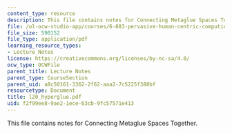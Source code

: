 ```yaml
---
content_type: resource
description: This file contains notes for Connecting Metaglue Spaces Together.
file: /ol-ocw-studio-app/courses/6-883-pervasive-human-centric-computing-sma-5508-spring-2006/f2f99ee89ae21ece63cb9fc57571e413_l20_hyperglue.pdf
file_size: 590152
file_type: application/pdf
learning_resource_types:
- Lecture Notes
license: https://creativecommons.org/licenses/by-nc-sa/4.0/
ocw_type: OCWFile
parent_title: Lecture Notes
parent_type: CourseSection
parent_uid: a8c50161-3362-2f62-aaa2-7c5225f388bf
resourcetype: Document
title: l20_hyperglue.pdf
uid: f2f99ee8-9ae2-1ece-63cb-9fc57571e413
---
```

This file contains notes for Connecting Metaglue Spaces Together.